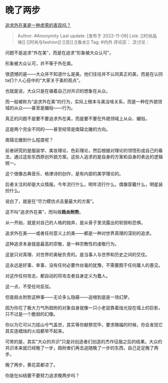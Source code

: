 # 晚了两步
[追求外在美是一种虚荣的表现吗？](https://www.zhihu.com/question/269222429/answer/2750424520)

> Author: #Anonymity
> Last update: [发布于 2022-11-09]
> Link: [[时尚品味]] [[时尚与fashion]] [[丑]] [[香水]]
> Tag: #内外
> 评论区：
> 泛讨论：

问题不是追求“外在美”，而是在追求“形象被大众认可”。

形象被大众认可，并不等于外在美。

很遗憾的是——大众并不知道什么是美。他们往往并不认同真正的美，而是在认同ta们个人心目中的“大家关于美的观点”。

也就是说，大众只是在循着自己对共识的想象在从众。

而一般被称为“追求外在美”的行为，实际上根本与美没啥关系，而是一种在外貌领域的从众——甚至是媚俗——行为。

真正的问题不是要不要追求外在美，而是要不要在外貌领域上从众、媚俗。

这是两个完全不同的——甚至经常是南辕北辙的方向。

南辕北辙到什么程度呢？

前者研究的是服装学、美妆理论、色彩理论，然后根据对理论的领悟形成自己的看法，通过这些东西原创外貌方案。这些人追求的是自身的方案和自身的表达的逻辑统一。

这个很像古典音乐、格律诗的创作，是有内部的美学理论的。

后者关注的却是大众情报。今年流行什么，明年流行什么，偶像穿戴什么，明星装扮什么。

说白了，就是在“尽力模仿点击量最大的方案”。

这不叫“追求外在美”，而叫做**趋炎附势**。

从一开始，就是对自己的人格的抛弃，是从骨子里流露出的软弱和恐惧。

追求外在美——或者任何意义上的美——都是一种对世界真理的深刻的追求。

这种追求本身就是最高的崇敬，是一种宗教性的虔敬行为。

这是只对真理、对世界的奥秘负责的。是当事人与世界和历史之间的交往。

这永远是好事、幸事，没有任何必要作丝毫的犹豫，不需要囿于任何庸人的愚见。

对这作任何攻击，都自动的将攻击者自身定义为蠢人。

这一点，不受任何反驳。

但是趋炎附势这种事——无论多么隐蔽——追根到底是一场幻梦。

因为你花了极大力气所趋附的对象自身就像一只小老鼠靠着烛光投在墙上的巨影，只不过是一个脆弱的幻像。

你以为它可以力拔山兮气盖世，其实等你献祭完毕，要求赐福的时候，你会发现它其实连蜡烛的火焰都举不起来。

可笑的是，其实“大众的共识”只是对创造者们创造的杰作征服之后的结果。大众的共识本来就已经晚了一步，趋附者们再去追随晚了一步的东西，自己足足晚了两步。

晚了两步，黄花菜都凉了。

你是在纠结要不要努力追求晚两步吗？

